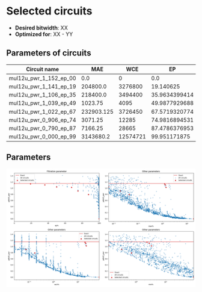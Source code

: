 
Selected circuits
===================
 - **Desired bitwidth**: XX
 - **Optimized for**: XX - YY


Parameters of circuits
----------------------------

| Circuit name | MAE | WCE | EP | MRE | Download |
| --- |  --- | --- | --- | --- | --- | 
| mul12u_pwr_1_152_ep_00 | 0.0 | 0 | 0.0 | 0.0 |  [Verilog](mul12u_pwr_1_152_ep_00.v) [C](mul12u_pwr_1_152_ep_00.c) |
| mul12u_pwr_1_141_ep_19 | 204800.0 | 3276800 | 19.140625 | 2.3228100314 |  [Verilog](mul12u_pwr_1_141_ep_19.v) [C](mul12u_pwr_1_141_ep_19.c) |
| mul12u_pwr_1_106_ep_35 | 218400.0 | 3494400 | 35.9634399414 | 2.77656809 |  [Verilog](mul12u_pwr_1_106_ep_35.v) [C](mul12u_pwr_1_106_ep_35.c) |
| mul12u_pwr_1_039_ep_49 | 1023.75 | 4095 | 49.9877929688 | 0.1170711724 |  [Verilog](mul12u_pwr_1_039_ep_49.v) [C](mul12u_pwr_1_039_ep_49.c) |
| mul12u_pwr_1_022_ep_67 | 232903.125 | 3726450 | 67.5719320774 | 3.3189672226 |  [Verilog](mul12u_pwr_1_022_ep_67.v) [C](mul12u_pwr_1_022_ep_67.c) |
| mul12u_pwr_0_906_ep_74 | 3071.25 | 12285 | 74.9816894531 | 0.3235737208 |  [Verilog](mul12u_pwr_0_906_ep_74.v) [C](mul12u_pwr_0_906_ep_74.c) |
| mul12u_pwr_0_790_ep_87 | 7166.25 | 28665 | 87.4786376953 | 0.6930591945 |  [Verilog](mul12u_pwr_0_790_ep_87.v) [C](mul12u_pwr_0_790_ep_87.c) |
| mul12u_pwr_0_000_ep_99 | 3143680.2 | 12574721 | 99.951171875 | 87.978574008 |  [Verilog](mul12u_pwr_0_000_ep_99.v) [C](mul12u_pwr_0_000_ep_99.c) |

Parameters
--------------
![Parameters figure](fig.png)
         